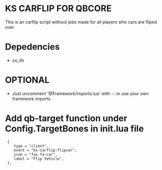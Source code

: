 # KS CARFLIP FOR QBCORE

This is an carflip script without jobs made for all players who cars are fliped over


# Depedencies

* ox_lib



# OPTIONAL

* Just uncomment '@Framework/imports.lua' with -- or use your own framework imports




# Add qb-target function under Config.TargetBones in init.lua file
```
 {
    type = "client",
    event = "ks-carflip:flipcar",
    icon = "fas fa-car",
    label = "Flip Vehicle",
 },
```



